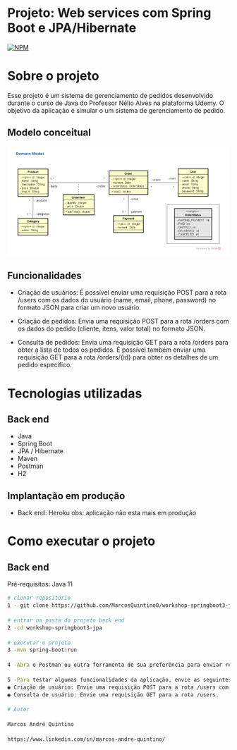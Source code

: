 
# Projeto: Web services com Spring Boot e JPA/Hibernate
[![NPM](https://img.shields.io/npm/l/react)](https://github.com/MarcosQuintino0/workshop-springboot3-jpa/blob/main/LICENSE) 

# Sobre o projeto
Esse projeto é um sistema de gerenciamento de pedidos desenvolvido durante o curso de Java do Professor Nélio Alves na plataforma Udemy. O objetivo da aplicação é simular o um sistema de gerenciamento de pedido.

## Modelo conceitual
![Modelo Conceitual](https://github.com/MarcosQuintino0/Assets/blob/main/Domain-Model.PNG)

## Funcionalidades
- Criação de usuários: É possível enviar uma requisição POST para a rota /users com os dados do usuário (name, email, phone, password) no formato JSON para criar um novo usuário.

- Criação de pedidos: Envia uma requisição POST para a rota /orders com os dados do pedido (cliente, itens, valor total) no formato JSON.

- Consulta de pedidos: Envia uma requisição GET para a rota /orders para obter a lista de todos os pedidos. É possível também enviar uma requisição GET para a rota /orders/{id} para obter os detalhes de um pedido específico.

# Tecnologias utilizadas
## Back end
- Java
- Spring Boot
- JPA / Hibernate
- Maven
- Postman
- H2
## Implantação em produção
- Back end: Heroku
obs: aplicação não esta mais em produção

# Como executar o projeto

## Back end
Pré-requisitos: Java 11

```bash
# clonar repositório
1 - git clone https://github.com/MarcosQuintino0/workshop-springboot3-jpa.git

# entrar na pasta do projeto back end
2 -cd workshop-springboot3-jpa

# executar o projeto
3 -mvn spring-boot:run

4 -Abra o Postman ou outra ferramenta de sua preferência para enviar requisições HTTP para a aplicação.

5 -Para testar algumas funcionalidades da aplicação, envie as seguintes requisições HTTP:
◉ Criação de usuário: Envie uma requisição POST para a rota /users com os dados do usuário (name, email, phone, password) no formato JSON.
◉ Consulta de usuário: Envie uma requisição GET para a rota /users.

# Autor

Marcos André Quintino

https://www.linkedin.com/in/marcos-andre-quintino/
